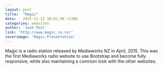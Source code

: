 ```yaml
---
layout: post
title:  "Magic"
date:   2015-11-13 10:01:08 +1300
categories: websites
author: 'Josh Post'
link: 'http://www.magic.co.nz/'
coverimage: 'Magic-Presentation'
---
```


Magic is a radio station released by Mediaworks NZ in April, 2015. This was the first Mediaworks radio website to use Bootstrap and become fully responsive, while also maintaining a common look with the other websites.
